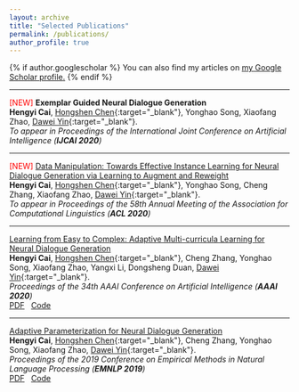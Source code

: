 ```yaml
---
layout: archive
title: "Selected Publications"
permalink: /publications/
author_profile: true
---
```


{% if author.googlescholar %}
  You can also find my articles on <u><a href="{{author.googlescholar}}">my Google Scholar profile</a>.</u>
{% endif %}

<!-- {% include base_path %}

{% for post in site.publications reversed %}
  {% include archive-single.html %}
{% endfor %} -->
---

<span style="color:red;">[NEW] </span>**Exemplar Guided Neural Dialogue Generation**  
**Hengyi Cai**, [Hongshen Chen](https://www.chenhongshen.com/){:target="_blank"}, Yonghao Song, Xiaofang Zhao, [Dawei Yin](http://www.yindawei.com/){:target="_blank"}.  
*To appear in Proceedings of the International Joint Conference on Artificial Intelligence (**IJCAI 2020**)*  

---

<span style="color:red;">[NEW] </span>[Data Manipulation: Towards Effective Instance Learning for Neural Dialogue Generation via Learning to Augment and Reweight](https://arxiv.org/abs/2004.02594)  
**Hengyi Cai**, [Hongshen Chen](https://www.chenhongshen.com/){:target="_blank"}, Yonghao Song, Cheng Zhang, Xiaofang Zhao, [Dawei Yin](http://www.yindawei.com/){:target="_blank"}.  
*To appear in Proceedings of the 58th Annual Meeting of the Association for Computational Linguistics (**ACL 2020**)*  

---

[Learning from Easy to Complex: Adaptive Multi-curricula Learning for Neural Dialogue Generation](https://arxiv.org/abs/2003.00639)  
**Hengyi Cai**, [Hongshen Chen](https://www.chenhongshen.com/){:target="_blank"}, Cheng Zhang, Yonghao Song, Xiaofang Zhao, Yangxi Li, Dongsheng Duan, [Dawei Yin](http://www.yindawei.com/){:target="_blank"}.  
*Proceedings of the 34th AAAI Conference on Artificial Intelligence (**AAAI 2020**)*  
[PDF](https://arxiv.org/pdf/2003.00639.pdf)&nbsp;&nbsp;  [Code](https://github.com/hengyicai/Adaptive_Multi-curricula_Learning_for_Dialog)

---

[Adaptive Parameterization for Neural Dialogue Generation](https://www.aclweb.org/anthology/D19-1188/)  
**Hengyi Cai**, [Hongshen Chen](https://www.chenhongshen.com/){:target="_blank"}, Cheng Zhang, Yonghao Song, Xiaofang Zhao, [Dawei Yin](http://www.yindawei.com/){:target="_blank"}.  
*Proceedings of the 2019 Conference on Empirical Methods in Natural Language Processing (**EMNLP 2019**)*  
[PDF](https://www.aclweb.org/anthology/D19-1188.pdf)&nbsp;&nbsp;  [Code](https://github.com/hengyicai/AdaND)